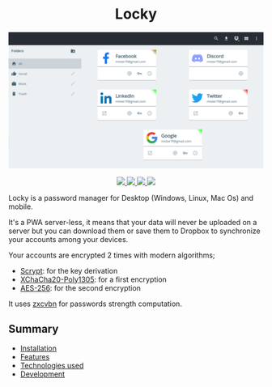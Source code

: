 <div align="center">

# Locky

</div>

<p align="center">
    <img src="doc/img/locky.png">
</p>
<p align="center">
    <a href="https://svelte.dev/" alt="Svelte" target="_blank">
        <img src="https://img.shields.io/badge/Tech-Svelte-ff9800"/>
    </a>
    <a href="https://web.dev/progressive-web-apps/" alt="PWA" target="_blank">
        <img src="https://img.shields.io/badge/Tech-PWA-2ea44f"/>
    </a>
    <a href="https://www.dropbox.com/" alt="Dropbox" target="_blank">
        <img src="https://img.shields.io/badge/Tech-Dropbox-3d9ae8"/>
    </a>
    <a href="https://web.dev/progressive-web-apps/" alt="fflate" target="_blank">
        <img src="https://img.shields.io/badge/Tech-fflate-c62828"/>
    </a>
</p>

Locky is a password manager for Desktop (Windows, Linux, Mac Os) and mobile.

It's a PWA server-less, it means that your data will never be uploaded on a server but you
can download them or save them to Dropbox to synchronize your accounts among your devices.

Your accounts are encrypted 2 times with modern algorithms;
- [Scrypt](https://en.wikipedia.org/wiki/Scrypt): for the key derivation
- [XChaCha20-Poly1305](https://www.cryptopp.com/wiki/XChaCha20): for a first encryption
- [AES-256](https://fr.wikipedia.org/wiki/Advanced_Encryption_Standard): for the second encryption

It uses [zxcvbn](https://github.com/dropbox/zxcvbn) for passwords strength computation.

## Summary
- [Installation](doc/installation.md)
- [Features](doc/features.md)
- [Technologies used](doc/technologies.md)
- [Development](doc/development.md)
